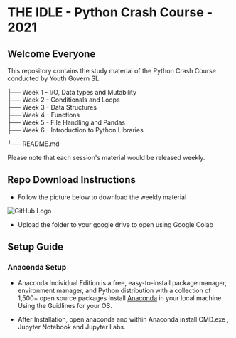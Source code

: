 # THE IDLE -  Python Crash Course - 2021

## Welcome Everyone 

This repository contains the study material of the Python Crash Course conducted by Youth Govern SL.


├── Week 1  - I/O, Data types and Mutability              
├── Week 2  - Conditionals and Loops                  
├── Week 3  - Data Structures                   
├── Week 4  - Functions                 
├── Week 5  - File Handling and Pandas               
├── Week 6  - Introduction to Python Libraries

└── README.md

Please note that each session's material would be released weekly.

## Repo Download Instructions

- Follow the picture below to download the weekly material

![GitHub Logo](/images/download.png)

- Upload the folder to your google drive to open using Google Colab

## Setup Guide 

### Anaconda Setup


- Anaconda Individual Edition is a free, easy-to-install package manager, environment manager, and Python distribution with a collection of 1,500+ open source packages
Install [Anaconda](https://docs.anaconda.com/anaconda/install/) in your local machine Using the Guidlines for your OS.

- After Installation, open anaconda and within Anaconda install CMD.exe , Jupyter Notebook and Jupyter Labs. 

